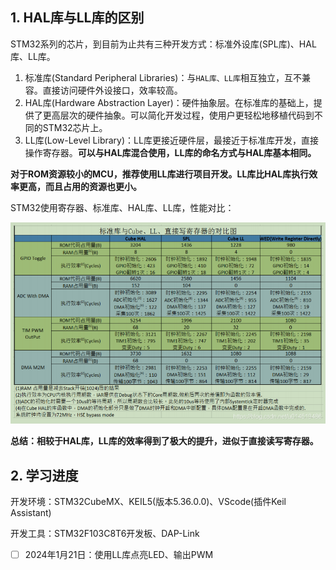 ## 1. HAL库与LL库的区别

STM32系列的芯片，到目前为止共有三种开发方式：标准外设库(SPL库)、HAL库、LL库。

1. 标准库(Standard Peripheral Libraries)：与`HAL库、LL库`相互独立，互不兼容。直接访问硬件外设接口，效率较高。
2. HAL库(Hardware Abstraction Layer)：硬件抽象层。在标准库的基础上，提供了更高层次的硬件抽象。可以简化开发过程，使用户更轻松地移植代码到不同的STM32芯片上。
3. LL库(Low-Level Library)：LL库更接近硬件层，最接近于标准库开发，直接操作寄存器。**可以与HAL库混合使用，LL库的命名方式与HAL库基本相同。**

**对于ROM资源较小的MCU，推荐使用LL库进行项目开发。LL库比HAL库执行效率更高，而且占用的资源也更小。**

STM32使用寄存器、标准库、HAL库、LL库，性能对比：

![](1.figure/各开发方式性能对比.png)

**总结：相较于HAL库，LL库的效率得到了极大的提升，进似于直接读写寄存器。**

## 2. 学习进度

开发环境：STM32CubeMX、KEIL5(版本5.36.0.0)、VScode(插件Keil Assistant)        

开发工具：STM32F103C8T6开发板、DAP-Link

- [ ] 2024年1月21日：使用LL库点亮LED、输出PWM
